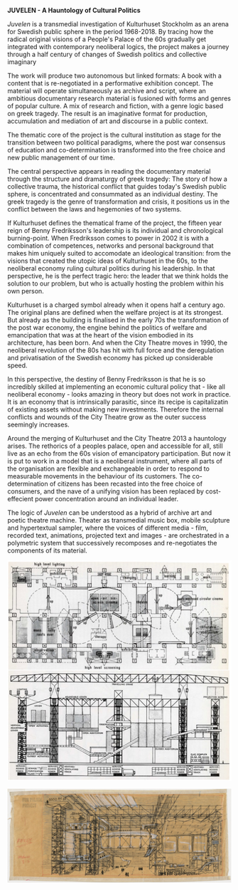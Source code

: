 **JUVELEN - A Hauntology of Cultural Politics**

*Juvelen* is a transmedial investigation of Kulturhuset Stockholm as an arena for Swedish public sphere in the period 1968-2018. By tracing how the radical original visions of a People's Palace of the 60s gradually get integrated with contemporary neoliberal logics, the project makes a journey through a half century of changes of Swedish politics and collective imaginary

The work will produce two autonomous but linked formats: A book with a content that is re-negotiated in a performative exhibition concept. The material will operate simultaneously as archive and script, where an ambitious documentary research material is fusioned with forms and genres of popular culture. A mix of research and fiction, with a genre logic based on greek tragedy. The result is an imaginative format for production, accumulation and mediation of art and discourse in a public context.

The thematic core of the project is the cultural institution as stage for the transition between two political paradigms, where the post war consensus of education and co-determination is transformed into the free choice and new public management of our time.

The central perspective appears in reading the documentary material through the structure and dramaturgy of greek tragedy: The story of how a collective trauma, the historical conflict that guides today's Swedish public sphere, is concentrated and consummated as an individual destiny. The greek tragedy is the genre of transformation and crisis, it positions us in the conflict between the laws and hegemonies of two systems.

If Kulturhuset defines the thematical frame of the project, the fifteen year reign of Benny Fredriksson's leadership is its individual and chronological burning-point. When Fredriksson comes to power in 2002 it is with a combination of competences, networks and personal background that makes him uniquely suited to accomodate an ideological transition: from the visions that created the utopic ideas of Kulturhuset in the 60s, to the neoliberal economy ruling cultural politics during his leadership. In that perspective, he is the perfect tragic hero: the leader that we think holds the solution to our problem, but who is actually hosting the problem within his own person.

Kulturhuset is a charged symbol already when it opens half a century ago. The original plans are defined when the welfare project is at its strongest. But already as the building is finalised in the early 70s the transformation of the post war economy, the engine behind the politics of welfare and emancipation that was at the heart of the vision embodied in its architecture, has been born. And when the City Theatre moves in 1990, the neoliberal revolution of the 80s has hit with full force and the deregulation and privatisation of the Swedish economy has picked up considerable speed.

In this perspective, the destiny of Benny Fredriksson is that he is so incredibly skilled at implementing an economic cultural policy that - like all neoliberal economy - looks amazing in theory but does not work in practice. It is an economy that is intrinsically parasitic, since its recipe is capitalizatin of existing assets without making new investments. Therefore the internal conflicts and wounds of the City Theatre grow as the outer success seemingly increases.

Around the merging of Kulturhuset and the City Theatre 2013 a hauntology arises. The rethorics of a peoples palace, open and accessible for all, still live as an echo from the 60s vision of emancipatory participation. But now it is put to work in a model that is a neoliberal instrument, where all parts of the organisation are flexible and exchangeable in order to respond to measurable movements in the behaviour of its customers. The co-determination of citizens has been recasted into the free choice of consumers, and the nave of a unifying vision has been replaced by cost-effecient power concentration around an individual leader.

The logic of *Juvelen* can be understood as a hybrid of archive art and poetic theatre machine. Theater as transmedial music box, mobile sculpture and hypertextual sampler, where the voices of different media - film, recorded text, animations, projected text and images - are orchestrated in a polymetric system that successively recomposes and re-negotiates the components of its material.


![](/funpalace2.jpg)  

![](/funpalacepic3.jpg)  
